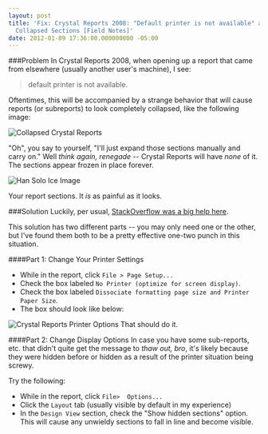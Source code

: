 ```yaml
---
layout: post
title: 'Fix: Crystal Reports 2008: "Default printer is not available" and/or Un-expandable
  Collapsed Sections [Field Notes]'
date: 2012-01-09 17:36:00.000000000 -05:00
---
```

###Problem
In Crystal Reports 2008, when opening up a report that came from elsewhere (usually another user's machine), I see: 
> default printer is not available.

Oftentimes, this will be accompanied by a strange behavior that will cause reports (or subreports) to look completely collapsed, like the following image:

![Collapsed Crystal Reports](http://skwordpresstoghost.azurewebsites.net/wp-content/uploads/2012/01/CrystalReports_CollapsedSectionProblem.png)

"Oh", you say to yourself, "I'll just expand those sections manually and carry on." Well *think again, renegade* -- Crystal Reports will have *none* of it. The sections appear frozen in place forever.

![Han Solo Ice Image](http://skwordpresstoghost.azurewebsites.net/wp-content/uploads/2012/01/han-solo-frozen-in-carbonite_2.jpg)

Your report sections. It *is* as painful as it looks.

###Solution
Luckily, per usual, [StackOverflow was a big help here](http://stackoverflow.com/questions/8714797/crystal-reports-2008-sections-are-collapsed-and-i-cant-expand).

This solution has two different parts -- you may only need one or the other, but I've found them both to be a pretty effective one-two punch in this situation.

####Part 1: Change Your Printer Settings
* While in the report, click `File > Page Setup...`
* Check the box labeled `No Printer (optimize for screen display)`.
* Check the box labeled `Dissociate formatting page size and Printer Paper Size`.
* The box should look like below:

![Crystal Reports Printer Options](http://skwordpresstoghost.azurewebsites.net/wp-content/uploads/2012/01/CR-Page-Settings.png)
That should do it.

####Part 2: Change Display Options
In case you have some sub-reports, etc. that didn't quite get the message to *thaw out, bro*, it's likely because they were hidden before or hidden as a result of the printer situation being screwy.

Try the following:

* While in the report, click `File>  Options...`
* Click the `Layout` tab (usually visible by default in my experience)
* In the `Design View` section, check the "Show hidden sections" option. This will cause any unwieldy sections to fall in line and become visible.
